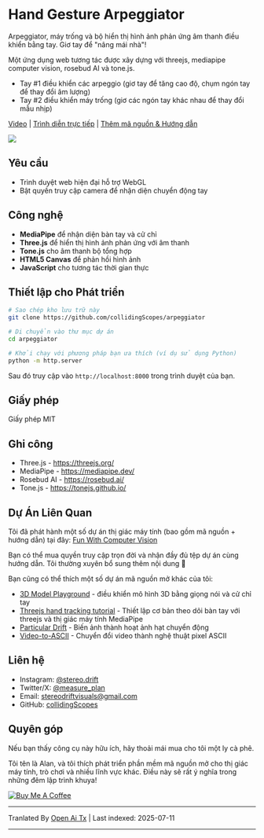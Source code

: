 # Hand Gesture Arpeggiator

Arpeggiator, máy trống và bộ hiển thị hình ảnh phản ứng âm thanh điều khiển bằng tay. Giơ tay để "nâng mái nhà"!

Một ứng dụng web tương tác được xây dựng với threejs, mediapipe computer vision, rosebud AI và tone.js.

- Tay #1 điều khiển các arpeggio (giơ tay để tăng cao độ, chụm ngón tay để thay đổi âm lượng)
- Tay #2 điều khiển máy trống (giơ các ngón tay khác nhau để thay đổi mẫu nhịp)

[Video](https://youtu.be/JepIs-DTBgk?si=4Y-FrQDF6KNy662C) | [Trình diễn trực tiếp](https://collidingscopes.github.io/arpeggiator/) | [Thêm mã nguồn & Hướng dẫn](https://funwithcomputervision.com/)

<img src="https://raw.githubusercontent.com/collidingScopes/arpeggiator/main/assets/demo.png">

## Yêu cầu

- Trình duyệt web hiện đại hỗ trợ WebGL
- Bật quyền truy cập camera để nhận diện chuyển động tay

## Công nghệ

- **MediaPipe** để nhận diện bàn tay và cử chỉ
- **Three.js** để hiển thị hình ảnh phản ứng với âm thanh
- **Tone.js** cho âm thanh bộ tổng hợp
- **HTML5 Canvas** để phản hồi hình ảnh
- **JavaScript** cho tương tác thời gian thực
## Thiết lập cho Phát triển

```bash
# Sao chép kho lưu trữ này
git clone https://github.com/collidingScopes/arpeggiator

# Di chuyển vào thư mục dự án
cd arpeggiator

# Khởi chạy với phương pháp bạn ưa thích (ví dụ sử dụng Python)
python -m http.server
```

Sau đó truy cập vào `http://localhost:8000` trong trình duyệt của bạn.

## Giấy phép

Giấy phép MIT

## Ghi công
- Three.js - https://threejs.org/
- MediaPipe - https://mediapipe.dev/
- Rosebud AI - https://rosebud.ai/
- Tone.js - https://tonejs.github.io/

## Dự Án Liên Quan

Tôi đã phát hành một số dự án thị giác máy tính (bao gồm mã nguồn + hướng dẫn) tại đây:
[Fun With Computer Vision](https://www.funwithcomputervision.com/)

Bạn có thể mua quyền truy cập trọn đời và nhận đầy đủ tệp dự án cùng hướng dẫn. Tôi thường xuyên bổ sung thêm nội dung 🪬

Bạn cũng có thể thích một số dự án mã nguồn mở khác của tôi:

- [3D Model Playground](https://collidingScopes.github.io/3d-model-playground) - điều khiển mô hình 3D bằng giọng nói và cử chỉ tay
- [Threejs hand tracking tutorial](https://collidingScopes.github.io/threejs-handtracking-101) - Thiết lập cơ bản theo dõi bàn tay với threejs và thị giác máy tính MediaPipe
- [Particular Drift](https://collidingScopes.github.io/particular-drift) - Biến ảnh thành hoạt ảnh hạt chuyển động
- [Video-to-ASCII](https://collidingScopes.github.io/ascii) - Chuyển đổi video thành nghệ thuật pixel ASCII
## Liên hệ

- Instagram: [@stereo.drift](https://www.instagram.com/stereo.drift/)
- Twitter/X: [@measure_plan](https://x.com/measure_plan)
- Email: [stereodriftvisuals@gmail.com](https://raw.githubusercontent.com/collidingScopes/arpeggiator/main/mailto:stereodriftvisuals@gmail.com)
- GitHub: [collidingScopes](https://github.com/collidingScopes)

## Quyên góp

Nếu bạn thấy công cụ này hữu ích, hãy thoải mái mua cho tôi một ly cà phê.

Tôi tên là Alan, và tôi thích phát triển phần mềm mã nguồn mở cho thị giác máy tính, trò chơi và nhiều lĩnh vực khác. Điều này sẽ rất ý nghĩa trong những đêm lập trình khuya!

[![Buy Me A Coffee](https://www.buymeacoffee.com/assets/img/custom_images/yellow_img.png)](https://www.buymeacoffee.com/stereoDrift)

---

Tranlated By [Open Ai Tx](https://github.com/OpenAiTx/OpenAiTx) | Last indexed: 2025-07-11

---